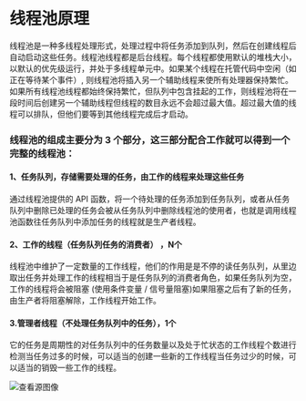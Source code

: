 # 线程池原理

​		线程池是一种多线程处理形式，处理过程中将任务添加到队列，然后在创建线程后自动启动这些任务。线程池线程都是后台线程。每个线程都使用默认的堆栈大小，以默认的优先级运行，并处于多线程单元中。如果某个线程在托管代码中空闲（如正在等待某个事件）, 则线程池将插入另一个辅助线程来使所有处理器保持繁忙。如果所有线程池线程都始终保持繁忙，但队列中包含挂起的工作，则线程池将在一段时间后创建另一个辅助线程但线程的数目永远不会超过最大值。超过最大值的线程可以排队，但他们要等到其他线程完成后才启动。

### 线程池的组成主要分为 3 个部分，这三部分配合工作就可以得到一个完整的线程池：

#### 1、任务队列，存储需要处理的任务，由工作的线程来处理这些任务

通过线程池提供的 API 函数，将一个待处理的任务添加到任务队列，或者从任务队列中删除已处理的任务会被从任务队列中删除线程池的使用者，也就是调用线程池函数往任务队列中添加任务的线程就是生产者线程。

#### 2、工作的线程（任务队列任务的消费者） ，N个

线程池中维护了一定数量的工作线程，他们的作用是是不停的读任务队列，从里边取出任务并处理工作的线程相当于是任务队列的消费者角色，如果任务队列为空，工作的线程将会被阻塞 (使用条件变量 / 信号量阻塞)如果阻塞之后有了新的任务，由生产者将阻塞解除，工作线程开始工作。

#### 3.管理者线程（不处理任务队列中的任务），1个

它的任务是周期性的对任务队列中的任务数量以及处于忙状态的工作线程个数进行检测当任务过多的时候，可以适当的创建一些新的工作线程当任务过少的时候，可以适当的销毁一些工作的线程。




![查看源图像](https://subingwen.cn/linux/threadpool/R9c00030b842edb1ae3d6a2b286e53916)